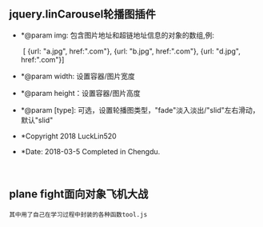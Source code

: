 ## jquery.linCarousel轮播图插件

 * *@param img: 包含图片地址和超链地址信息的对象的数组,例:

      ​				[ {url: "a.jpg", href:".com"}, {url: "b.jpg", href:".com"}, {url: "d.jpg", href:".com"}]

 * *@param width: 设置容器/图片宽度

 * *@param height：设置容器/图片高度

 * *@param [type]: 可选，设置轮播图类型，"fade"淡入淡出/"slid"左右滑动，默认"slid" 
    ​

 * *Copyright 2018 LuckLin520

 * *Date: 2018-03-5 Completed in Chengdu.
   
  
    ​
## plane fight面向对象飞机大战
	其中用了自己在学习过程中封装的各种函数tool.js